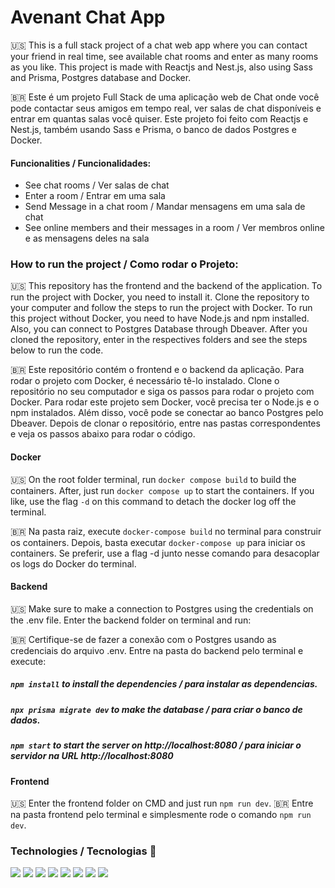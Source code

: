 # Avenant Chat App

🇺🇸 This is a full stack project of a chat web app where you can contact your friend in real time, see available chat rooms and enter as many rooms as you like. This project is made with Reactjs and Nest.js, also using Sass and Prisma, Postgres database and Docker.

🇧🇷 Este é um projeto Full Stack de uma aplicação web de Chat onde você pode contactar seus amigos em tempo real, ver salas de chat disponíveis e entrar em quantas salas você quiser. Este projeto foi feito com Reactjs e Nest.js, também usando Sass e Prisma, o banco de dados Postgres e Docker.

#### Funcionalities / Funcionalidades:

- See chat rooms / Ver salas de chat
- Enter a room / Entrar em uma sala
- Send Message in a chat room / Mandar mensagens em uma sala de chat
- See online members and their messages in a room / Ver membros online e as mensagens deles na sala

### How to run the project / Como rodar o Projeto:

🇺🇸 This repository has the frontend and the backend of the application. To run the project with Docker, you need to install it. Clone the repository to your computer and follow the steps to run the project with Docker. 
To run this project without Docker, you need to have Node.js and npm installed. Also, you can connect to Postgres Database through Dbeaver. After you cloned the repository, enter in the respectives folders and see the steps below to run the code.

🇧🇷 Este repositório contém o frontend e o backend da aplicação. Para rodar o projeto com Docker, é necessário tê-lo instalado. Clone o repositório no seu computador e siga os passos para rodar o projeto com Docker.
Para rodar este projeto sem Docker, você precisa ter o Node.js e o npm instalados. Além disso, você pode se conectar ao banco Postgres pelo Dbeaver. Depois de clonar o repositório, entre nas pastas correspondentes e veja os passos abaixo para rodar o código.

  #### Docker

  🇺🇸 On the root folder terminal, run `docker compose build` to build the containers. After, just run `docker compose up` to start the containers. If you like, use the flag `-d` on this command to detach the docker log off the terminal.

  🇧🇷 Na pasta raiz, execute `docker-compose build` no terminal para construir os containers. Depois, basta executar `docker-compose up` para iniciar os containers. Se preferir, use a flag -d junto nesse comando para desacoplar os logs do Docker do terminal.


  #### Backend

  🇺🇸 Make sure to make a connection to Postgres using the credentials on the .env file. 
  Enter the backend folder on terminal and run:

  🇧🇷 Certifique-se de fazer a conexão com o Postgres usando as credenciais do arquivo .env.
  Entre na pasta do backend pelo terminal e execute:

  ##### `npm install` to install the dependencies / para instalar as dependencias.
  ##### `npx prisma migrate dev` to make the database / para criar o banco de dados.
  ##### `npm start` to start the server on http://localhost:8080 / para iniciar o servidor na URL http://localhost:8080


  #### Frontend

  🇺🇸 Enter the frontend folder on CMD and just run `npm run dev`.
  🇧🇷 Entre na pasta frontend pelo terminal e simplesmente rode o comando `npm run dev`.

  
### Technologies / Tecnologias 🧰

<div>
  <img src="https://img.shields.io/badge/HTML5-E34F26?style=for-the-badge&logo=html5&logoColor=white"> 
  <img src="https://img.shields.io/badge/TypeScript-007ACC?style=for-the-badge&logo=typescript&logoColor=white"> 
  <img src="https://img.shields.io/badge/React-20232A?style=for-the-badge&logo=react&logoColor=61DAFB"/> 
  <img src="https://img.shields.io/badge/Node%20js-339933?style=for-the-badge&logo=nodedotjs&logoColor=white" /> 
  <img src="https://img.shields.io/badge/Sass-CC6699?style=for-the-badge&logo=sass&logoColor=white" /> 
  <img src="https://img.shields.io/badge/Prisma-3982CE?style=for-the-badge&logo=Prisma&logoColor=white" /> 
  <img src="https://img.shields.io/badge/Express%20js-000000?style=for-the-badge&logo=express&logoColor=white" /> 
  <img src="https://img.shields.io/badge/Docker-0db7ed?style=for-the-badge&logo=docker&logoColor=white" /> 
</div>